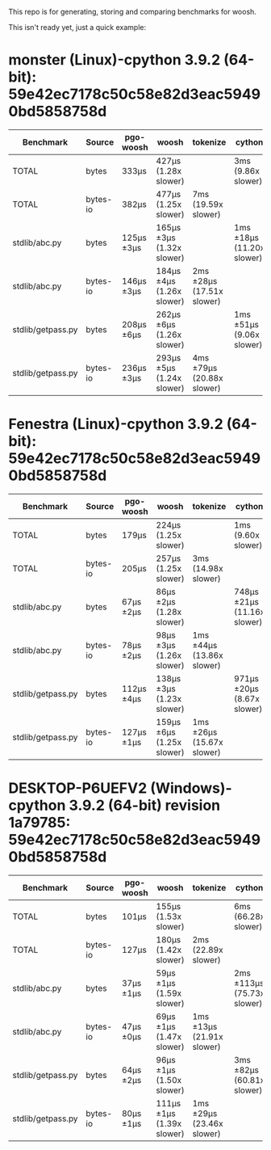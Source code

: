 This repo is for generating, storing and comparing benchmarks for woosh.

This isn't ready yet, just a quick example:

# monster (Linux)-cpython 3.9.2 (64-bit): 59e42ec7178c50c58e82d3eac59490bd5858758d
|    Benchmark    | Source |pgo-woosh |          woosh          |        tokenize         |         cython          |      pgo-cpytoken       |
|-----------------|--------|----------|-------------------------|-------------------------|-------------------------|-------------------------|
|TOTAL            |bytes   |333μs     |427μs (1.28x slower)     |                         |3ms (9.86x slower)       |293μs (1.14x faster)     |
|TOTAL            |bytes-io|382μs     |477μs (1.25x slower)     |7ms (19.59x slower)      |                         |                         |
|stdlib/abc.py    |bytes   |125μs ±3μs|165μs ±3μs (1.32x slower)|                         |1ms ±18μs (11.20x slower)|101μs ±3μs (1.24x faster)|
|stdlib/abc.py    |bytes-io|146μs ±3μs|184μs ±4μs (1.26x slower)|2ms ±28μs (17.51x slower)|                         |                         |
|stdlib/getpass.py|bytes   |208μs ±6μs|262μs ±6μs (1.26x slower)|                         |1ms ±51μs (9.06x slower) |192μs ±4μs (1.08x faster)|
|stdlib/getpass.py|bytes-io|236μs ±3μs|293μs ±5μs (1.24x slower)|4ms ±79μs (20.88x slower)|                         |                         |

# Fenestra (Linux)-cpython 3.9.2 (64-bit): 59e42ec7178c50c58e82d3eac59490bd5858758d
|    Benchmark    | Source |pgo-woosh |          woosh          |        tokenize         |          cython           |      pgo-cpytoken      |
|-----------------|--------|----------|-------------------------|-------------------------|---------------------------|------------------------|
|TOTAL            |bytes   |179μs     |224μs (1.25x slower)     |                         |1ms (9.60x slower)         |147μs (1.22x faster)    |
|TOTAL            |bytes-io|205μs     |257μs (1.25x slower)     |3ms (14.98x slower)      |                           |                        |
|stdlib/abc.py    |bytes   |67μs ±2μs |86μs ±2μs (1.28x slower) |                         |748μs ±21μs (11.16x slower)|51μs ±1μs (1.31x faster)|
|stdlib/abc.py    |bytes-io|78μs ±2μs |98μs ±3μs (1.26x slower) |1ms ±44μs (13.86x slower)|                           |                        |
|stdlib/getpass.py|bytes   |112μs ±4μs|138μs ±3μs (1.23x slower)|                         |971μs ±20μs (8.67x slower) |96μs ±3μs (1.17x faster)|
|stdlib/getpass.py|bytes-io|127μs ±1μs|159μs ±6μs (1.25x slower)|1ms ±26μs (15.67x slower)|                           |                        |

# DESKTOP-P6UEFV2 (Windows)-cpython 3.9.2 (64-bit) revision 1a79785: 59e42ec7178c50c58e82d3eac59490bd5858758d
|    Benchmark    | Source |pgo-woosh|          woosh          |        tokenize         |          cython          |      pgo-cpytoken      |
|-----------------|--------|---------|-------------------------|-------------------------|--------------------------|------------------------|
|TOTAL            |bytes   |101μs    |155μs (1.53x slower)     |                         |6ms (66.28x slower)       |149μs (1.48x slower)    |
|TOTAL            |bytes-io|127μs    |180μs (1.42x slower)     |2ms (22.89x slower)      |                          |                        |
|stdlib/abc.py    |bytes   |37μs ±1μs|59μs ±1μs (1.59x slower) |                         |2ms ±113μs (75.73x slower)|53μs ±0μs (1.43x slower)|
|stdlib/abc.py    |bytes-io|47μs ±0μs|69μs ±1μs (1.47x slower) |1ms ±13μs (21.91x slower)|                          |                        |
|stdlib/getpass.py|bytes   |64μs ±2μs|96μs ±1μs (1.50x slower) |                         |3ms ±82μs (60.81x slower) |96μs ±1μs (1.50x slower)|
|stdlib/getpass.py|bytes-io|80μs ±1μs|111μs ±1μs (1.39x slower)|1ms ±29μs (23.46x slower)|                          |                        |
